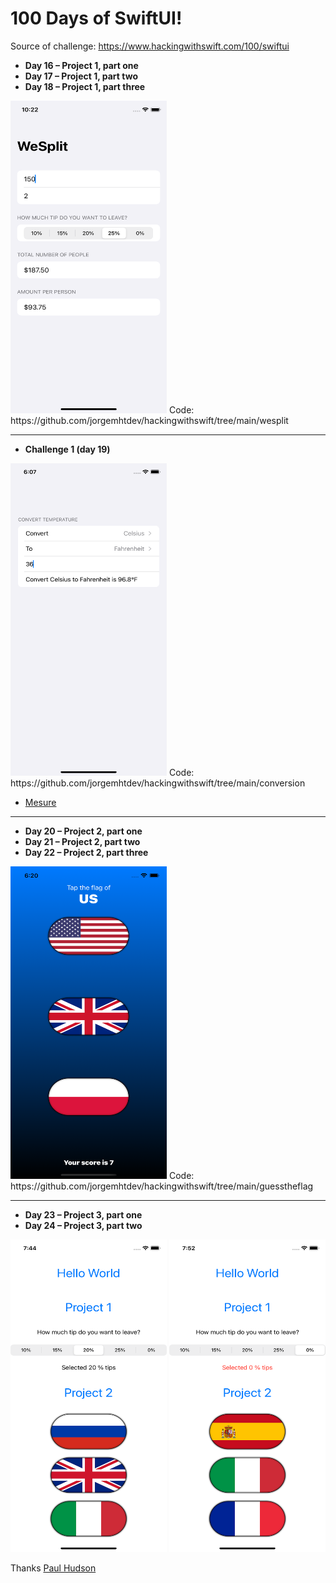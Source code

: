 # 100 Days of SwiftUI!

Source of challenge: https://www.hackingwithswift.com/100/swiftui

- **Day 16 – Project 1, part one**
- **Day 17 – Project 1, part two**
- **Day 18 – Project 1, part three**

<img src="https://github.com/jorgemhtdev/hackingwithswift/blob/main/wesplit/wesplit.png" width="250" height="500"/>
Code: https://github.com/jorgemhtdev/hackingwithswift/tree/main/wesplit

---

- **Challenge 1 (day 19)**

<img src="https://github.com/jorgemhtdev/hackingwithswift/blob/main/conversion/ConvertTemperature.png" width="250" height="500" />
Code: https://github.com/jorgemhtdev/hackingwithswift/tree/main/conversion 

 - [Mesure](https://developer.apple.com/documentation/foundation/measurement)

 ---
 
- **Day 20 – Project 2, part one**
- **Day 21 – Project 2, part two**
- **Day 22 – Project 2, part three**

<img src="https://github.com/jorgemhtdev/hackingwithswift/blob/main/guesstheflag/guesstheflag.png" width="250" height="500"/>
Code: https://github.com/jorgemhtdev/hackingwithswift/tree/main/guesstheflag

---

- **Day 23 – Project 3, part one**
- **Day 24 – Project 3, part two**

<img src="https://github.com/jorgemhtdev/hackingwithswift/blob/main/viewsmodifiers/viewsmodifiers-1.png" width="250" height="500"/>
<img src="https://github.com/jorgemhtdev/hackingwithswift/blob/main/viewsmodifiers/viewsmodifiers-2.png" width="250" height="500"/>


Thanks [Paul Hudson](https://twitter.com/twostraws)
